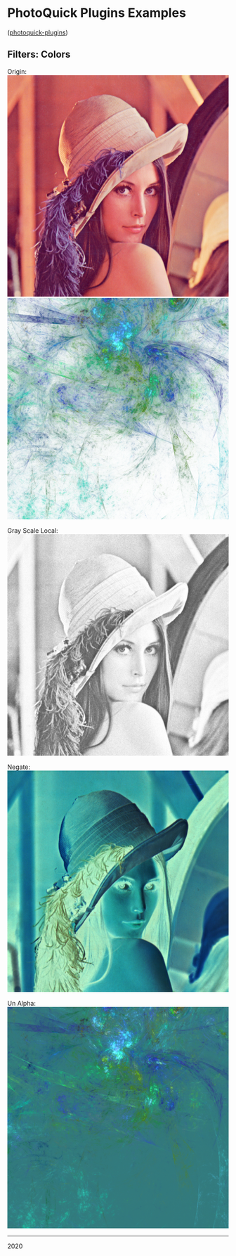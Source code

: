 # PhotoQuick Plugins Examples

([photoquick-plugins](https://github.com/ImageProcessing-ElectronicPublications/photoquick-plugins))

## Filters: Colors

Origin:  
![orig](../../../orig/lena.png)  
![origalpha](../../../orig/wallwatter.png)

Gray Scale Local:  
![grayscalelocal](./lena.grayscalelocal.png)

Negate:  
![negate](./lena.negate.png)

Un Alpha:  
![unalpha](./wallwatter.unalpha.png)

----

2020
